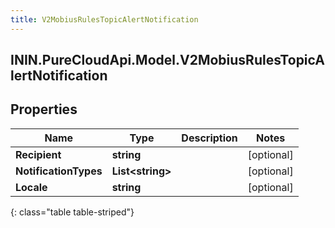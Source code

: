 ```yaml
---
title: V2MobiusRulesTopicAlertNotification
---
```

## ININ.PureCloudApi.Model.V2MobiusRulesTopicAlertNotification

## Properties

|Name | Type | Description | Notes|
|------------ | ------------- | ------------- | -------------|
| **Recipient** | **string** |  | [optional] |
| **NotificationTypes** | **List&lt;string&gt;** |  | [optional] |
| **Locale** | **string** |  | [optional] |
{: class="table table-striped"}


